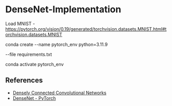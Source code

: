 # DenseNet-Implementation

Load MNIST - https://pytorch.org/vision/0.19/generated/torchvision.datasets.MNIST.html#torchvision.datasets.MNIST

conda create --name pytorch_env python=3.11.9 

--file requirements.txt

conda activate pytorch_env

## References

- [Densely Connected Convolutional Networks](https://arxiv.org/abs/1608.06993)
- [DenseNet - PyTorch](https://pytorch.org/hub/pytorch_vision_densenet/)
